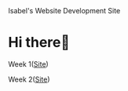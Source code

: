 <html>
    <head>
         <meta name="viewport" content="width=device-width, initial-scale=1.0" />
Isabel's Website Development Site
    </head>
        <h1>Hi there👋</h1>
    <body>
        Week 1(<a href="https://isabel-hague.github.io/week1/index.html">Site</a>) </p>
  <p> Week 2(<a href="https://isabel-hague.github.io/week2/index.html">Site</a>) </p>
</html>
